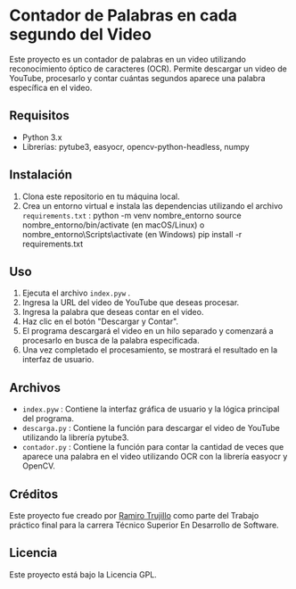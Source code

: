 # Contador de Palabras en cada segundo del Video

Este proyecto es un contador de palabras en un video utilizando reconocimiento óptico de caracteres (OCR). Permite descargar un video de YouTube, procesarlo y contar cuántas segundos aparece una palabra específica en el video.

## Requisitos

- Python 3.x
- Librerías: pytube3, easyocr, opencv-python-headless, numpy

## Instalación

1. Clona este repositorio en tu máquina local.
2. Crea un entorno virtual e instala las dependencias utilizando el archivo  `requirements.txt` :
python -m venv nombre_entorno
source nombre_entorno/bin/activate (en macOS/Linux) o nombre_entorno\Scripts\activate (en Windows)
pip install -r requirements.txt
## Uso

1. Ejecuta el archivo  `index.pyw` .
2. Ingresa la URL del video de YouTube que deseas procesar.
3. Ingresa la palabra que deseas contar en el video.
4. Haz clic en el botón "Descargar y Contar".
5. El programa descargará el video en un hilo separado y comenzará a procesarlo en busca de la palabra especificada.
6. Una vez completado el procesamiento, se mostrará el resultado en la interfaz de usuario.

## Archivos

-  `index.pyw` : Contiene la interfaz gráfica de usuario y la lógica principal del programa.
-  `descarga.py` : Contiene la función para descargar el video de YouTube utilizando la librería pytube3.
-  `contador.py` : Contiene la función para contar la cantidad de veces que aparece una palabra en el video utilizando OCR con la librería easyocr y OpenCV.


## Créditos

Este proyecto fue creado por [Ramiro Trujillo](https://www.linkedin.com/in/ramiro-trujillo-b0775b202/) como parte del Trabajo práctico final para la carrera Técnico Superior En Desarrollo de Software.

## Licencia

Este proyecto está bajo la Licencia GPL.
